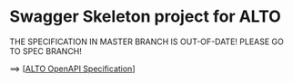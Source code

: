# Swagger Skeleton project for ALTO

THE SPECIFICATION IN MASTER BRANCH IS OUT-OF-DATE! PLEASE GO TO SPEC BRANCH!

==> [[ALTO OpenAPI Specification](https://github.com/openalto/alto-swagger/tree/spec)]
